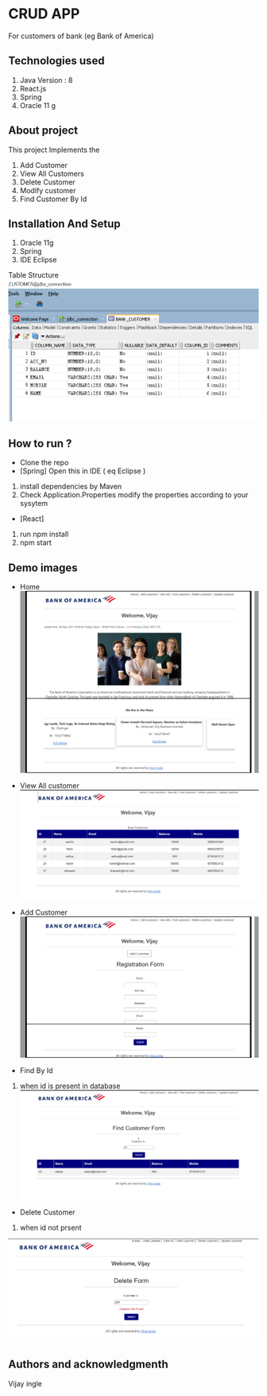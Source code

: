 # CRUD APP
For customers of bank (eg Bank of America)
## Technologies used
1. Java Version : 8
2. React.js
3. Spring
4. Oracle 11 g

## About project

This project Implements the 
1. Add Customer
2. View All Customers
3. Delete Customer 
4. Modify customer
5. Find Customer By Id

## Installation And Setup
1. Oracle 11g
2. Spring
3. IDE Eclipse


Table Structure
![Home page](CrudApp/Tableschema.png)

## How to run ?
- Clone the repo
- [Spring] Open this in IDE ( eq Eclipse )
1. install dependencies by Maven
2. Check Application.Properties modify the properties according to your sysytem

- [React] 
1. run npm install
2. npm start

## Demo images
- Home
![Home page](CrudApp/Home.jpg)

- View All customer
![Home page](CrudApp/ViewAll.jpg)

- Add Customer
![Home page](CrudApp/add.jpg)

- Find By Id 
1. when id is present in database
![Home page](CrudApp/FindById.jpg)

- Delete Customer
1. when id not prsent

![Home page](CrudApp/deleteNotFound.jpg)


## Authors and acknowledgmenth
 Vijay ingle
